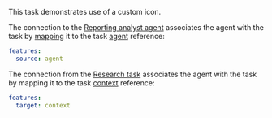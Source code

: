 This task demonstrates use of a custom icon.

The connection to the [Reporting analyst agent](../../agents/reporting_analyst/index.html)
associates the agent with the task by [mapping](https://docs.nasdanika.org/core/mapping/index.html#source)
it to the task [agent](https://crew-ai.models.nasdanika.org/references/eClassifiers/Task/references/eStructuralFeatures/agent/index.html)
reference:

```yaml
features:
  source: agent
```

The connection from the [Research task](../research_task/index.html)
associates the agent with the task by mapping
it to the task [context](https://crew-ai.models.nasdanika.org/references/eClassifiers/Task/references/eStructuralFeatures/context/index.html)
reference:

```yaml
features:
  target: context
```
